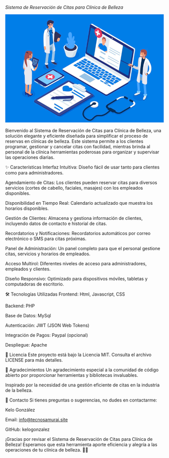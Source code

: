 *Sistema de Reservación de Citas para Clínica de Belleza*

![Texto alternativo](https://github.com/kelogonzalez/clinicabelleza/blob/main/imagenportada.png)



Bienvenido al Sistema de Reservación de Citas para Clínica de Belleza, una solución elegante y eficiente diseñada para simplificar el proceso de reservas en clínicas de belleza. Este sistema permite a los clientes programar, gestionar y cancelar citas con facilidad, mientras brinda al personal de la clínica herramientas poderosas para organizar y supervisar las operaciones diarias.

✨ Características
Interfaz Intuitiva: Diseño fácil de usar tanto para clientes como para administradores.

Agendamiento de Citas: Los clientes pueden reservar citas para diversos servicios (cortes de cabello, faciales, masajes) con los empleados disponibles.

Disponibilidad en Tiempo Real: Calendario actualizado que muestra los horarios disponibles.

Gestión de Clientes: Almacena y gestiona información de clientes, incluyendo datos de contacto e historial de citas.

Recordatorios y Notificaciones: Recordatorios automáticos por correo electrónico o SMS para citas próximas.

Panel de Administración: Un panel completo para que el personal gestione citas, servicios y horarios de empleados.

Acceso Multirol: Diferentes niveles de acceso para administradores, empleados y clientes.

Diseño Responsivo: Optimizado para dispositivos móviles, tabletas y computadoras de escritorio.

🛠️ Tecnologías Utilizadas
Frontend: Html, Javascript, CSS

Backend: PHP

Base de Datos: MySql

Autenticación: JWT (JSON Web Tokens)

Integración de Pagos: Paypal (opcional)

Despliegue: Apache


📄 Licencia
Este proyecto está bajo la Licencia MIT. Consulta el archivo LICENSE para más detalles.

🙏 Agradecimientos
Un agradecimiento especial a la comunidad de código abierto por proporcionar herramientas y bibliotecas invaluables.

Inspirado por la necesidad de una gestión eficiente de citas en la industria de la belleza.

📧 Contacto
Si tienes preguntas o sugerencias, no dudes en contactarme:

Kelo González

Email: info@tecnosamurai.site

GitHub: kelogonzalez

¡Gracias por revisar el Sistema de Reservación de Citas para Clínica de Belleza! Esperamos que esta herramienta aporte eficiencia y alegría a las operaciones de tu clínica de belleza. 💅✨